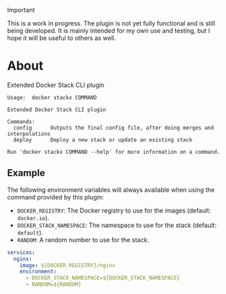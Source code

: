 > [!IMPORTANT]
> This is a work in progress. The plugin is not yet fully functional and is still being developed.
> It is mainly intended for my own use and testing, but I hope it will be useful to others as well.

# About
Extended Docker Stack CLI plugin

```
Usage:  docker stackx COMMAND

Extended Docker Stack CLI plugin

Commands:
  config      Outputs the final config file, after doing merges and interpolations
  deploy      Deploy a new stack or update an existing stack

Run 'docker stackx COMMAND --help' for more information on a command.
```

## Example

The following environment variables will always available when using the command provided by this plugin:
- `DOCKER_REGISTRY`: The Docker registry to use for the images (default: `docker.io`).
- `DOCKER_STACK_NAMESPACE`: The namespace to use for the stack (default: `default`).
- `RANDOM`: A random number to use for the stack.

```yml
services:
  nginx:
    image: ${DOCKER_REGISTRY}/nginx
    environment:
      - DOCKER_STACK_NAMESPACE=${DOCKER_STACK_NAMESPACE}
      - RANDOM=${RANDOM}
```
